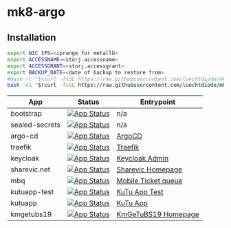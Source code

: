 # mk8-argo

## Installation
```bash
export NIC_IPS=<iprange for metallb>
export ACCESSNAME=<storj.accessname>
export ACCESSGRANT=<storj.accessgrant>
export BACKUP_DATE=<date of backup to restore from>
#bash -c "$(curl -fsSL https://raw.githubusercontent.com/luechtdiode/mk8-argo/master/setup.sh)"
bash -ci "$(curl -fsSL https://raw.githubusercontent.com/luechtdiode/mk8-argo/mk8-126/setup.sh)"
```

|App|Status|Entrypoint|
|---|------|----------|
|bootstrap|[![App Status](https://argo.interpolar.ch/api/badge?name=bootstrap&revision=true)](https://argo.interpolar.ch/applications/bootstrap)|n/a|
|sealed-secrets|[![App Status](https://argo.interpolar.ch/api/badge?name=sealed-secrets&revision=true)](https://argo.interpolar.ch/applications/sealed-secrets)|n/a|
|argo-cd|[![App Status](https://argo.interpolar.ch/api/badge?name=argocd&revision=true)](https://argo.interpolar.ch/applications/argocd)|[ArgoCD](https://argo.interpolar.ch/)|
|traefik|[![App Status](https://argo.interpolar.ch/api/badge?name=traefik&revision=true)](https://argo.interpolar.ch/applications/traefik)|[Traefik](https://traefik.interpolar.ch/)|
|keycloak|[![App Status](https://argo.interpolar.ch/api/badge?name=keycloak&revision=true)](https://argo.interpolar.ch/applications/keycloak)|[Keycloak Admin](https://keycloak.interpolar.ch/)|
|sharevic.net|[![App Status](https://argo.interpolar.ch/api/badge?name=sharevic&revision=true)](https://argo.interpolar.ch/applications/sharevic)|[Sharevic Homepage](https://www.sharevic.net/)|
|mbq|[![App Status](https://argo.interpolar.ch/api/badge?name=mbq&revision=true)](https://argo.interpolar.ch/applications/mbq)|[Mobile Ticket queue](https://mbq.sharevic.net/)|
|kutuapp-test|[![App Status](https://argo.interpolar.ch/api/badge?name=kutuapp-test&revision=true)](https://argo.interpolar.ch/applications/kutuapp-test)|[KuTu App Test](https://kutuapp-test.sharevic.net/)|
|kutuapp|[![App Status](https://argo.interpolar.ch/api/badge?name=kutuapp&revision=true)](https://argo.interpolar.ch/applications/kutuapp)|[KuTu App](https://kutuapp.sharevic.net/)|
|kmgetubs19|[![App Status](https://argo.interpolar.ch/api/badge?name=kmgetubs19&revision=true)](https://argo.interpolar.ch/applications/kmgetubs19)|[KmGeTuBS19 Homepage](https://kmgetubs19.sharevic.net/)|
